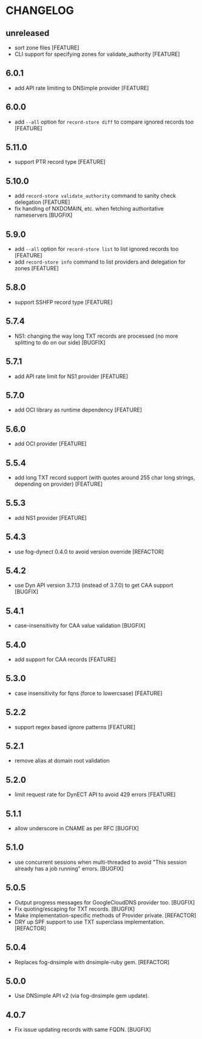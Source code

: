 # CHANGELOG

## unreleased
- sort zone files [FEATURE]
- CLI support for specifying zones for validate_authority [FEATURE]

## 6.0.1
- add API rate limiting to DNSimple provider [FEATURE]

## 6.0.0
- add `--all` option for `record-store diff` to compare ignored records too [FEATURE]

## 5.11.0
- support PTR record type [FEATURE]

## 5.10.0
- add `record-store validate_authority` command to sanity check delegation [FEATURE]
- fix handling of NXDOMAIN, etc. when fetching authoritative nameservers [BUGFIX]

## 5.9.0
- add `--all` option for `record-store list` to list ignored records too [FEATURE]
- add `record-store info` command to list providers and delegation for zones [FEATURE]

## 5.8.0
- support SSHFP record type [FEATURE]

## 5.7.4
- NS1: changing the way long TXT records are processed (no more splitting to do on our side) [BUGFIX]

## 5.7.1
- add API rate limit for NS1 provider [FEATURE]

## 5.7.0
- add OCI library as runtime dependency [FEATURE]

## 5.6.0
- add OCI provider [FEATURE]

## 5.5.4
- add long TXT record support (with quotes around 255 char long strings, depending on provider) [FEATURE]

## 5.5.3
- add NS1 provider [FEATURE]

## 5.4.3
- use fog-dynect 0.4.0 to avoid version override [REFACTOR]

## 5.4.2
- use Dyn API version 3.7.13 (instead of 3.7.0) to get CAA support [BUGFIX]

## 5.4.1
- case-insensitivity for CAA value validation [BUGFIX]

## 5.4.0
- add support for CAA records [FEATURE]

## 5.3.0
- case insensitivity for fqns (force to lowercsase) [FEATURE]

## 5.2.2
- support regex based ignore patterns [FEATURE]

## 5.2.1
- remove alias at domain root validation

## 5.2.0
- limit request rate for DynECT API to avoid 429 errors [FEATURE]

## 5.1.1
- allow underscore in CNAME as per RFC [BUGFIX]

## 5.1.0
- use concurrent sessions when multi-threaded to avoid "This session already has a job running" errors. [BUGFIX]

## 5.0.5
- Output progress messages for GoogleCloudDNS provider too. [BUGFIX]
- Fix quoting/escaping for TXT records. [BUGFIX]
- Make implementation-specific methods of Provider private. [REFACTOR]
- DRY up SPF support to use TXT superclass implementation. [REFACTOR]

## 5.0.4
- Replaces fog-dnsimple with dnsimple-ruby gem. [REFACTOR]

## 5.0.0
- Use DNSimple API v2 (via fog-dnsimple gem update).

## 4.0.7
- Fix issue updating records with same FQDN. [BUGFIX]
